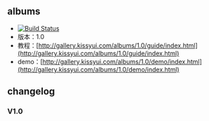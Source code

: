 ## albums

* [![Build Status](https://travis-ci.org/shepherdwind/albums.png?branch=master)](https://travis-ci.org/shepherdwind/albums)
* 版本：1.0
* 教程：[http://gallery.kissyui.com/albums/1.0/guide/index.html](http://gallery.kissyui.com/albums/1.0/guide/index.html)
* demo：[http://gallery.kissyui.com/albums/1.0/demo/index.html](http://gallery.kissyui.com/albums/1.0/demo/index.html)

## changelog

### V1.0


